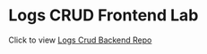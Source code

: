 # Logs CRUD Frontend Lab

Click to view [Logs Crud Backend Repo](https://github.com/10-3-pursuit/lab-express-crud-backend/pull/1)